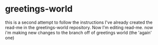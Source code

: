 # greetings-world
this is a second attempt to follow the instructions
I've already created the read-me in the greetings-world repository.  Now I'm editing read-me.
now i'm making new changes to the branch off of greetings world  (the 'again' one)
